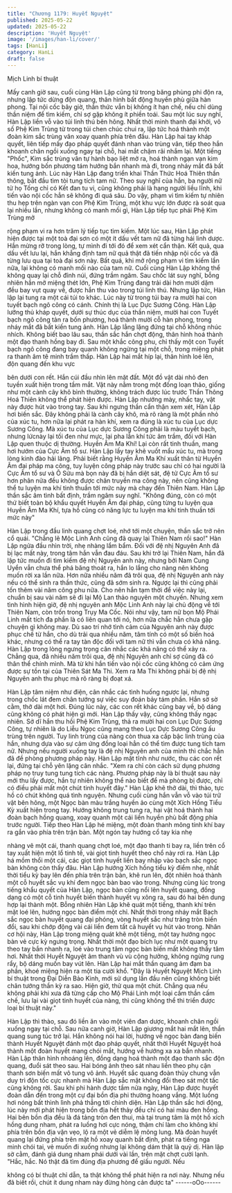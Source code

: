 ```yaml
---
title: "Chương 1179: Huyết Nguyệt"
published: 2025-05-22
updated: 2025-05-22
description: 'Huyết Nguyệt'
image: '/images/han-li/cover/'
tags: [HanLi]
category: HanLi
draft: false
---
```


Mịch Linh bí thuật

Mấy canh giờ sau, cuối cùng Hàn Lập cũng từ trong băng phùng
phi độn ra, nhưng lập tức dừng độn quang, thân hình bất động
huyền phù giữa hàn phong.
Tại nội cốc bây giờ, thần thức vẫn bị không ít hạn chế, nếu chỉ
dùng thần niệm để tìm kiếm, chỉ sợ gặp không ít phiền toái.
Sau một lúc suy nghĩ, Hàn Lập liền vỗ vào túi linh thú bên hông.
Nhất thời minh thanh đại khởi, vô số Phệ Kim Trùng từ trong túi
chen chúc chui ra, lập tức hoá thành một đoàn kim sắc trùng vân
xoay quanh phía trên đầu.
Hàn Lập hai tay kháp quyết, liên tiếp mấy đạo pháp quyết đánh
nhan vào trùng vân, tiếp theo hắn khoanh chân ngồi xuống ngay
tại chỗ, hai mắt chậm rãi nhắm lại.
Một tiếng "Phốc", Kim sắc trùng vân tự hành bạo liệt mở ra, hoá
thành ngạn vạn kim hoa, hướng bốn phương tám hướng bắn
nhanh mà đi, trong nháy mắt đã bất kiến tung ảnh.
Lúc này Hàn Lập đang triển khai Thần Thức Hoá Thiên thần
thông, bắt đầu tìm tòi tung tích tam nữ.
Theo suy nghĩ của hắn, ba người nữ tử họ Tống chỉ có Kết đan tu
vi, cũng không phải là hạng người liều lĩnh, khi tiến vào nội cốc
hẳn sẽ không đi quá sâu.
Do vậy, phạm vi tìm kiếm tự nhiên thu hẹp trên ngàn vạn con Phệ
Kim Trùng, một khu vực lớn được rà soát qua lại nhiều lần, nhưng
không có manh mối gì, Hàn Lập tiếp tục phái Phệ Kim Trùng mở

rộng phạm vi ra hơn trăm lý tiếp tục tìm kiếm.
Một lúc sau, Hàn Lập phát hiện được tại một toà đại sơn có một ít
dấu vết tam nữ đã từng hái linh dược. Hắn mừng rỡ trong lòng, tự
mình đi tới đó để xem xét cẩn thận.
Kết quả, qua dấu vết lưu lại, hắn khẳng định tam nữ quả thật đã
tiến nhập nội cốc và đã từng lưu qua tại toà đại sơn này.
Bất quá, khi mở rộng phạm vi tìm kiếm lần nữa, lại không có
manh mối nào của tam nữ.
Cuối cùng Hàn Lập không thể không quay lại chỗ đỉnh núi, đứng
trầm ngâm.
Sau chốc lát suy nghĩ, bỗng nhiên hắn mở miệng thét lớn, Phệ
Kim Trùng đang trải dài hơn mười dặm đều bay vụt quay về,
được hắn thu vào trong túi linh thú.
Nhưng lập tức, Hàn lập lại tung ra một cái túi to khác.
Lúc này từ trong túi bay ra mười hai con tuyết bạch ngô công có
cánh.
Chính thị là Lục Dực Sương Công.
Hàn Lập lưỡng thủ kháp quyết, dưới sự thúc dục của thần niệm,
mười hai con Tuyết bạch ngô công tản ra bốn phương, hoá thành
mười cỗ hàn phong, trong nháy mắt đã bất kiến tung ảnh.
Hàn Lập lẳng lặng đứng tại chỗ không nhúc nhích.
Không biết bao lâu sau, thần sắc hắn chợt động, thân hình hoá
thành một đạo thanh hồng bay đi.
Sau một khắc công phu, chỉ thấy một con Tuyết bạch ngô công
đang bay quanh không ngừng tại một chỗ, trong miệng phát ra
thanh âm tê minh trầm thấp.
Hàn Lập hai mắt híp lại, thân hình loé lên, độn quang đến khu vực

bên dưới con rết.
Hắn cúi đầu nhìn lên mặt đất.
Một đồ vật dài nhỏ đen tuyền xuất hiện trong tầm mắt.
Vật này nằm trong một đống loạn thảo, giống như một cành cây
khô bình thường, không trách được lúc trước Thần Thông Hoá
Thiên không thể phát hiện được.
Hàn Lập nhướng mày, nhấc tay, vật này được hút vào trong tay.
Sau khi ngưng thần cẩn thận xem xét, Hàn Lập hơi biến sắc.
Đây không phải là cành cây khô, mà rõ ràng là một phần nhỏ của
xúc tu, hơn nữa lại phát ra hàn khí, xem ra đúng là xúc tu của Lục
dực Sương Công.
Mà xúc tu của Lục dực Sương Công phải là màu tuyết bạch,
nhưng lứcnày lại tối đen như mực, lại pha lẫn khí tức âm trầm, đối
với Hàn Lập quen thuộc dị thường.
Huyền Âm Ma Khí! Lại còn rất tinh thuần, mang hơi hướm của
Cực Âm tổ sư.
Hàn Lập lấy tay khẽ vuốt mẩu xúc tu, mà trong lòng kinh đào hải
lãng.
Phải biết rằng Huyền Âm Ma Khí xuất thân từ Huyền Âm đại pháp
ma công, tuy luyện công pháp này trước sau chỉ có hai người là
Cực Âm tổ sư và Ô Sửu mà bọn này đã bị hắn diệt sát, đệ tử Cực
Âm tổ sư hơn phân nửa đều không được chân truyền ma công
này, nên cũng không thể tu luyện ma khí tinh thuần tới mức này
mà chạy đến Thiên Nam.
Hàn Lập thần sắc âm tình bất định, trầm ngâm suy nghĩ.
"Không đúng, còn có một thứ biết toàn bộ khẩu quyết Huyền Âm
đại pháp, cũng từng tu luyện qua Huyền Âm Ma Khí, tựa hồ cũng
có năng lực tu luyện ma khí tinh thuần tới mức này"

Hàn Lập trong đầu linh quang chợt loé, nhớ tới một chuyện, thần
sắc trở nên cổ quái.
"Chẳng lẽ Mộc Linh Anh cũng đã quay lại Thiên Nam rồi sao!"
Hàn Lập ngửa đầu nhìn trời, nhẹ nhàng lẩm bẩm.
Đối với đệ nhị Nguyên Anh đã bị lạc mất này, trong tâm hắn vẫn
đau đáu.
Sau khi trở lại Thiên Nam, hắn đã lập tức muốn đi tìm kiếm đệ nhị
Nguyên anh này, nhưng bởi Nam Cung Uyển vẫn chưa thể phá
băng thoát ra, hắn lo lắng cho nàng nên không muốn rời xa lần
nữa.
Hơn nữa nhiều năm đã trôi qua, đệ nhị Nguyên anh này nếu có
thể sinh ra thần thức, cũng đã sớm sinh ra. Ngược lại thì cũng
phải tốn thêm vài năm công phu nữa.
Cho nên hắn tạm thời để việc này lại, chuẩn bị sau vài năm sẽ đi
lại Mộ Lan thảo nguyên một chuyến. Nhưng xem tình hình hiện
giờ, đệ nhị nguyên anh Mộc Linh Anh này lại chủ động về tới
Thiên Nam, còn trốn trong Trụy Ma Cốc.
Nói như vậy, tam nữ bọn Mộ Phái Linh mất tích đa phần là có liên
quan tới nó, hơn nữa chắc hẳn chưa gặp chuyện gì không may.
Dù sao trí nhớ tình cảm của Nguyên anh này được phục chế từ
hắn, cho dù trải qua nhiều năm, tâm tính có một số biến hoá khác,
nhưng có thể ra tay tàn độc đối với tam nữ thì vẫn chưa có khả
năng.
Hàn Lập trong lòng ngưng trọng cân nhắc các khả năng có thể
xảy ra.
Chẳng qua, đã nhiều năm trôi qua, đệ nhị Nguyên anh chỉ sợ
cũng đã có thân thể chính mình. Mà từ khi hắn tiến vào nội cốc
cũng không có cảm ứng được sự tồn tại của Thiên Sát Ma Thi.
Xem ra Ma Thi không phải bị đệ nhị Nguyên anh thu phục mà rõ
ràng bị đoạt xá.

Hàn Lập tâm niệm như điện, cân nhắc các tình huống ngược lại,
nhưng trong chốc lát đem chân tướng sự việc suy đoán bảy tám
phần.
Hắn sờ sờ cằm, thở dài một hơi.
Đúng lúc này, các con rết khác cũng bay về, bộ dáng cũng không
có phát hiện gì mới.
Hàn Lập thấy vậy, cũng không thấy ngạc nhiên.
Sở dĩ hắn thu hồi Phệ Kim Trùng, thả ra mười hai con Lục Dực
Sương Công, tự nhiên là do Liễu Ngọc cũng mang theo Lục Dực
Sương Công ấu trùng trên người. Tuy linh trùng của nàng còn
thua xa cấp bậc linh trùng của hắn, nhưng dựa vào sự cảm ứng
đồng loại hẳn có thể tìm được tung tích tam nữ.
Nhưng nếu người xuống tay là đệ nhị Nguyên anh của mình thì
chắc hẳn đã đề phòng phương pháp này.
Hàn Lập mặt tĩnh như nước, thu các con rết lại, đứng tại chỗ yên
lặng cân nhắc.
"Xem ra chỉ còn cách sử dụng phương pháp nọ truy tung tung tích
các nàng. Phương pháp này là bí thuật sau này mới thu lấy được,
hắn tự nhiên không thể nào biết để mà phòng bị được, chỉ có điều
phải mất một chút tinh huyết đây."
Hàn Lập khẽ thở dài, thì thào, tực hồ có chút không quá tình
nguyện.
Nhưng cuối cùng hắn vẫn vỗ vào túi trữ vật bên hông, một Ngọc
bàn màu trắng huyền ảo cùng một Xích Hồng Tiểu Kỳ xuất hiện
trong tay. Hướng không trung tung ra, hai vật hoá thành hai đoàn
bạch hồng quang, xoay quanh một cái liền huyền phù bất động
phía trước người.
Tiếp theo Hàn Lập hé miệng, một đoàn thanh mông tinh khí bay
ra gắn vào phía trên trận bàn. Một ngón tay hướng cổ tay kia nhẹ

nhàng vẽ một cái, thanh quang chợt loé, một đạo thanh ti bay ra,
liền trên cổ tay xuất hiện một lổ tinh tế, vài giọt tinh huyết theo chổ
này rơi ra.
Hàn Lập há mồm thổi một cái, các giọt tinh huyết liền bay nhập
vào bạch sắc ngọc bàn không còn thấy đâu.
Hàn Lập hướng Xích hồng tiểu kỳ điểm nhẹ, nhất thời tiểu kỳ bay
lên đến phía trên trận bàn, khẽ run lên, đột nhiên hoá thành một
cỗ huyết sắc vụ khí đem ngọc bàn bao vào trong.
Nhưng cùng lúc trong tiếng khẩu quyết của Hàn Lập, ngọc bàn
cũng nổi lên huyết quang, đồng dạng có một cỗ tinh huyết biến
thành huyết vụ xông ra, sau đó hai bên dung hợp lại thành một.
Bỗng nhiên Hàn Lập khẽ quát một tiếng, thanh khí trên mặt loé
lên, hướng ngọc bàn điểm một chỉ.
Nhất thời trong nháy mắt Bạch sắc ngọc bàn huyết quang đại
phóng, vòng huyết sắc như trăng tròn biến đổi, sau khi chớp động
vài cái liền đem tất cả huyết vụ hút vào trong.
Nhân cơ hội này, Hàn Lập trong miệng quát khẽ một tiếng, một
tay hướng ngọc bàn vẻ cực kỳ ngưng trọng.
Nhất thời một đạo bích lục như một quang trụ theo tay bắn nhanh
ra, loé vào trung tâm ngọc bàn biến mất không thấy tăm hơi.
Nhất thời Huyết Nguyệt âm thanh vù vù cộng hưởng, không
ngừng rung rẩy, bộ dáng muốn bay vút lên.
Hàn Lập hai mắt thần quang ảm đạm ba phần, khoé miệng hiện
ra một tia cười khổ.
"Đây là Huyết Nguyệt Mịch Linh bí thuật trong Đại Diễn Bảo Kinh,
mới sử dụng lần đầu nên cũng không biết chân tướng thần kỳ ra
sao. Hiện giờ, thử qua một chút. Chẳng qua nếu không phải khi
xưa đã từng cấp cho Mộ Phái Linh một loại cấm thần cấm chế,
lưu lại vài giọt tinh huyết của nàng, thì cũng không thể thi triển
được loại bí thuật này."

Hàn Lập thì thào, sau đó liền ăn vào một viên đan dược, khoanh
chân ngồi xuống ngay tại chỗ.
Sau nửa canh giờ, Hàn Lập giương mắt hai mắt lên, thần quang
sung túc trở lại.
Hắn không nói hai lời, hướng về ngọc bàn đang biến thành Huyết
Nguyệt đánh một đạo pháp quyết, nhất thời Huyết Nguyệt hoá
thành một đoàn huyết mang chói mắt, hướng về hướng xa xa bắn
nhanh.
Hàn Lập thân hình nhoáng lên, đồng dạng hoá thành một đạo
thanh sắc độn quang, đuổi sát theo sau.
Hai bóng ảnh theo sát nhau liền theo phụ cận thanh sơn biến mất
vô tung vô ảnh.
Huyết sắc quang đoàn thủy chung vẫn duy trì độn tốc cực nhanh
mà Hàn Lập sắc mặt không đổi theo sát một tấc cũng không rời.
Sau khi phi hành được tầm nửa ngày, Hàn Lập được huyết đoàn
dẫn đến trong một cự đại bồn địa phi thường hoang vắng.
Một luồng hơi nóng bất thình lình phả thẳng tới chính diện.
Hàn Lập thần sắc hơi động, lúc này mới phát hiện trong bồn địa
hết thảy đều chỉ có hai màu đen hồng. Hai bên bồn địa đều là đá
tảng tròn đen thui, mà tại trung tâm là một hồ xích hồng dung
nham, phát ra luồng hơi cực nóng, thậm chí làm cho không khí
phía trên bồn địa vặn vẹo, lộ ra một vẻ diễm lệ mông lung.
Mà đoàn huyết quang lại đứng phía trên mặt hồ xoay quanh bất
định, phát ra tiếng nga minh chói tai, vẻ muốn đi xuống nhưng lại
không dám thật là quỷ dị.
Hàn lập sờ cằm, đánh giá dung nham phái dưới vài lần, trên mặt
chợt cười lạnh.
"Hắc, hắc. Nó thật đã tìm đúng địa phương để giấu người. Nếu

không có bí thuật chỉ dẫn, ta thật không thể phát hiện ra nơi này.
Nhưng nếu đã biết rồi, chút ít dung nham này đừng hòng cản
được ta"
------oOo------
